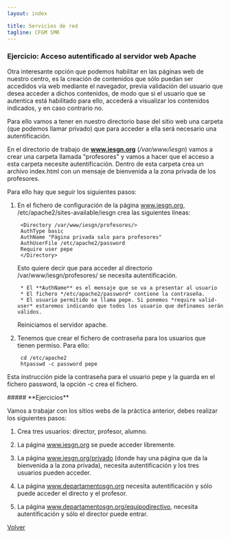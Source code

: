 ```yaml
---
layout: index

title: Servicios de red 
tagline: CFGM SMR
---
```

### Ejercicio: Acceso autentificado al servidor web Apache

Otra interesante opción que podemos habilitar en las páginas web de nuestro centro, es la creación de contenidos que sólo puedan ser accedidos vía web mediante el navegador, previa validación del usuario que desea acceder a dichos contenidos, de modo que si el usuario que se autentica está habilitado para ello, accederá a visualizar los contenidos indicados, y en caso contrario no.

Para ello vamos a tener en nuestro directorio base del sitio web una carpeta (que podemos llamar privado) que para acceder a ella será necesario una autentificación.

En el directorio de trabajo de **www.iesgn.org** (*/var/www/iesgn*) vamos a crear una carpeta llamada "profesores" y vamos a hacer que el acceso a esta carpeta necesite autentificación. Dentro de esta carpeta crea un archivo index.html con un mensaje de bienvenida a la zona privada de los profesores.

Para ello hay que seguir los siguientes pasos:

1. En el fichero de configuración de la página www.iesgn.org, /etc/apache2/sites-available/iesgn crea las siguientes líneas:

        <Directory /var/www/iesgn/profesores/>
        AuthType basic
        AuthName "Página privada salo para profesores"
        AuthUserFile /etc/apache2/password
        Require user pepe
        </Directory>

	Esto quiere decir que para acceder al directorio /var/www/iesgn/profesores/ se necesita autentificación. 

		* El **AuthName** es el mensaje que se va a presentar al usuario
		* El fichero */etc/apache2/password* contiene la contraseña.
		* El usuario permitido se llama pepe. Si ponemos *require valid-user* estaremos indicando que todos los usuario que definamos serán válidos.

	Reiniciamos el servidor apache.

2. Tenemos que crear el fichero de contraseña para los usuarios que tienen permiso. Para ello:

        cd /etc/apache2
        htpasswd -c password pepe

Esta instrucción pide la contraseña para el usuario pepe y la guarda en el fichero password, la opción -c crea el fichero.

<div class='ejercicios' markdown='1'>
##### **Ejercicios**

Vamos a trabajar con los sitios webs de la práctica anterior, debes realizar los siguientes pasos:

1. Crea tres usuarios: director, profesor, alumno.

2. La página www.iesgn.org se puede acceder libremente.

3. La página www.iesgn.org/privado (donde hay una página que da la bienvenida a la zona privada), necesita autentificación y los tres usuarios pueden acceder.

4. La página www.departamentosgn.org necesita autentificación y sólo puede acceder el directo y el profesor.

5. La página www.departamentosgn.org/equipodirectivo, necesita autentificación y sólo el director puede entrar.

</div>

[Volver](index)
